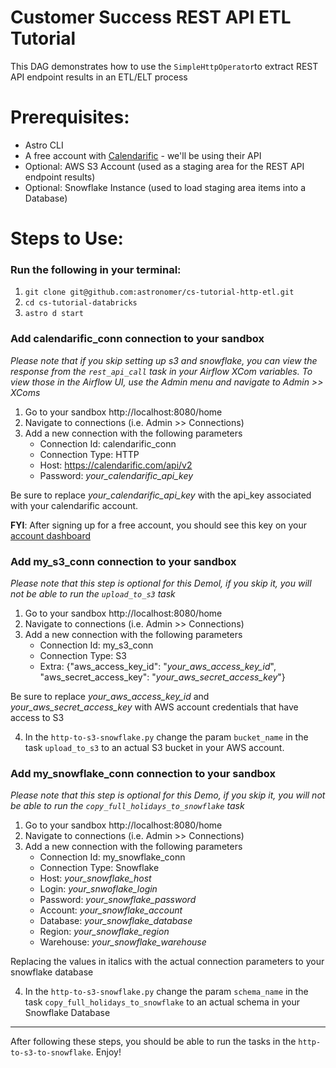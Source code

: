 # Customer Success REST API ETL Tutorial
This DAG demonstrates how to use the `SimpleHttpOperator`to extract REST API endpoint results in an ETL/ELT process

# Prerequisites:
- Astro CLI
- A free account with [Calendarific](https://calendarific.com/) - we'll be using their API
- Optional: AWS S3 Account (used as a staging area for the REST API endpoint results)
- Optional: Snowflake Instance (used to load staging area items into a Database)

# Steps to Use:
### Run the following in your terminal:
1. `git clone git@github.com:astronomer/cs-tutorial-http-etl.git`
2. `cd cs-tutorial-databricks`
3. `astro d start`

### Add **calendarific_conn** connection to your sandbox
*Please note that if you skip setting up s3 and snowflake, you can view the response from the `rest_api_call` task in your Airflow XCom variables. To view those in the Airflow UI, use the Admin menu and navigate to Admin >> XComs*
1. Go to your sandbox http://localhost:8080/home
2. Navigate to connections (i.e. Admin >> Connections)
3. Add a new connection with the following parameters
    - Connection Id: calendarific_conn
    - Connection Type: HTTP
    - Host: https://calendarific.com/api/v2
    - Password: *your_calendarific_api_key*

Be sure to replace *your_calendarific_api_key* with the api_key associated with your calendarific account. 

**FYI**: After signing up for a free account, you should see this key on your [account dashboard](https://calendarific.com/account)

### Add **my_s3_conn** connection to your sandbox
*Please note that this step is optional for this Demol, if you skip it, you will not be able to run the `upload_to_s3` task*
1. Go to your sandbox http://localhost:8080/home
2. Navigate to connections (i.e. Admin >> Connections)
3. Add a new connection with the following parameters
    - Connection Id: my_s3_conn
    - Connection Type: S3
    - Extra: {"aws_access_key_id": "*your_aws_access_key_id*", "aws_secret_access_key": "*your_aws_secret_access_key*"}

Be sure to replace *your_aws_access_key_id* and *your_aws_secret_access_key* with AWS account credentials that have access to S3

4. In the `http-to-s3-snowflake.py` change the param `bucket_name` in the task `upload_to_s3` to an actual S3 bucket in your AWS account.

### Add **my_snowflake_conn** connection to your sandbox
*Please note that this step is optional for this Demo, if you skip it, you will not be able to run the `copy_full_holidays_to_snowflake` task*
1. Go to your sandbox http://localhost:8080/home
2. Navigate to connections (i.e. Admin >> Connections)
3. Add a new connection with the following parameters
    - Connection Id: my_snowflake_conn
    - Connection Type: Snowflake
    - Host: *your_snowflake_host*
    - Login: *your_snwoflake_login*
    - Password: *your_snowflake_password*
    - Account: *your_snowflake_account*
    - Database: *your_snowflake_database*
    - Region: *your_snowflake_region*
    - Warehouse: *your_snowflake_warehouse*

Replacing the values in italics with the actual connection parameters to your snowflake database

4. In the `http-to-s3-snowflake.py` change the param `schema_name` in the task `copy_full_holidays_to_snowflake` to an actual schema in your Snowflake Database

___
After following these steps, you should be able to run the tasks in the `http-to-s3-to-snowflake`. Enjoy!
